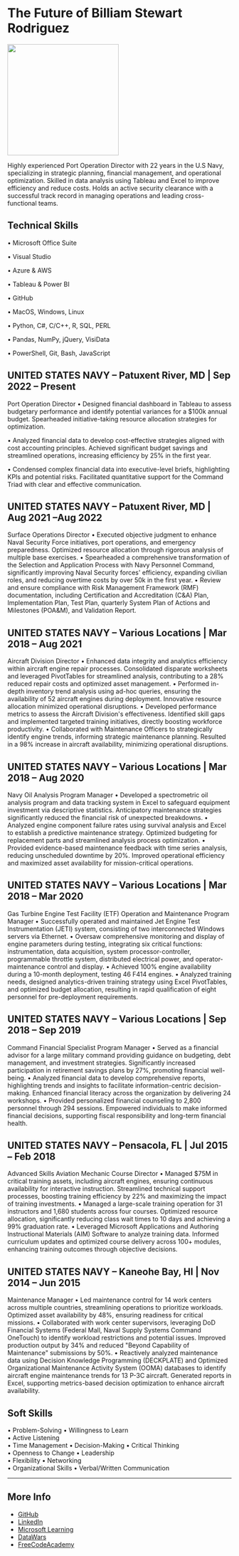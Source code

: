 # The Future of Billiam Stewart Rodriguez

<img src="images/IMG_0265.png" width="250">

Highly experienced Port Operation Director with 22 years in the U.S Navy, specializing in strategic planning, financial management, and operational optimization. Skilled in data analysis using Tableau and Excel to improve efficiency and reduce costs. Holds an active security clearance with a successful track record in managing operations and leading cross-functional teams.

## Technical Skills
•	Microsoft Office Suite

•	Visual Studio

•	Azure & AWS

•	Tableau & Power BI

•	GitHub

•	MacOS, Windows, Linux	

•	Python, C#, C/C++, R, SQL, PERL

•	Pandas, NumPy, jQuery, VisiData

•	PowerShell, Git, Bash, JavaScript

## UNITED STATES NAVY – Patuxent River, MD | Sep 2022 – Present
Port Operation Director
•	Designed financial dashboard in Tableau to assess budgetary performance and identify potential variances for a $100k annual budget. Spearheaded initiative-taking resource allocation strategies for optimization.

•	Analyzed financial data to develop cost-effective strategies aligned with cost accounting principles. Achieved significant budget savings and streamlined operations, increasing efficiency by 25% in the first year.

•	Condensed complex financial data into executive-level briefs, highlighting KPIs and potential risks. Facilitated quantitative support for the Command Triad with clear and effective communication.

## UNITED STATES NAVY – Patuxent River, MD | Aug 2021 –Aug 2022 
Surface Operations Director 
•	Executed objective judgment to enhance Naval Security Force initiatives, port operations, and emergency preparedness. Optimized resource allocation through rigorous analysis of multiple base exercises.
•	Spearheaded a comprehensive transformation of the Selection and Application Process with Navy Personnel Command, significantly improving Naval Security forces' efficiency, expanding civilian roles, and reducing overtime costs by over 50k in the first year.
•	Review and ensure compliance with Risk Management Framework (RMF) documentation, including Certification and Accreditation (C&A) Plan, Implementation Plan, Test Plan, quarterly System Plan of Actions and Milestones (POA&M), and Validation Report.

## UNITED STATES NAVY – Various Locations | Mar 2018 – Aug 2021 
Aircraft Division Director
•	Enhanced data integrity and analytics efficiency within aircraft engine repair processes. Consolidated disparate worksheets and leveraged PivotTables for streamlined analysis, contributing to a 28% reduced repair costs and optimized asset management.
•	Performed in-depth inventory trend analysis using ad-hoc queries, ensuring the availability of 52 aircraft engines during deployment. Innovative resource allocation minimized operational disruptions.
•	Developed performance metrics to assess the Aircraft Division's effectiveness. Identified skill gaps and implemented targeted training initiatives, directly boosting workforce productivity.
•	Collaborated with Maintenance Officers to strategically identify engine trends, informing strategic maintenance planning. Resulted in a 98% increase in aircraft availability, minimizing operational disruptions.

## UNITED STATES NAVY – Various Locations | Mar 2018 – Aug 2020
Navy Oil Analysis Program Manager
•	Developed a spectrometric oil analysis program and data tracking system in Excel to safeguard equipment investment via descriptive statistics. Anticipatory maintenance strategies significantly reduced the financial risk of unexpected breakdowns.
•	Analyzed engine component failure rates using survival analysis and Excel to establish a predictive maintenance strategy. Optimized budgeting for replacement parts and streamlined analysis process optimization.
•	Provided evidence-based maintenance feedback with time series analysis, reducing unscheduled downtime by 20%. Improved operational efficiency and maximized asset availability for mission-critical operations.

## UNITED STATES NAVY – Various Locations | Mar 2018 – Mar 2020
Gas Turbine Engine Test Facility (ETF) Operation and Maintenance Program Manager
•	Successfully operated and maintained Jet Engine Test Instrumentation (JETI) system, consisting of two interconnected Windows servers via Ethernet. 
•	Oversaw comprehensive monitoring and display of engine parameters during testing, integrating six critical functions: instrumentation, data acquisition, system processor-controller, programmable throttle system, distributed electrical power, and operator-maintenance control and display. 
•	Achieved 100% engine availability during a 10-month deployment, testing 46 F414 engines. 
•	Analyzed training needs, designed analytics-driven training strategy using Excel PivotTables, and optimized budget allocation, resulting in rapid qualification of eight personnel for pre-deployment requirements.

## UNITED STATES NAVY – Various Locations | Sep 2018 – Sep 2019
Command Financial Specialist Program Manager
•	Served as a financial advisor for a large military command providing guidance on budgeting, debt management, and investment strategies. Significantly increased participation in retirement savings plans by 27%, promoting financial well-being.
•	Analyzed financial data to develop comprehensive reports, highlighting trends and insights to facilitate information-centric decision-making. Enhanced financial literacy across the organization by delivering 24 workshops.
•	Provided personalized financial counseling to 2,800 personnel through 294 sessions. Empowered individuals to make informed financial decisions, supporting fiscal responsibility and long-term financial health.

## UNITED STATES NAVY – Pensacola, FL | Jul 2015 – Feb 2018
Advanced Skills Aviation Mechanic Course Director
•	Managed $75M in critical training assets, including aircraft engines, ensuring continuous availability for interactive instruction. Streamlined technical support processes, boosting training efficiency by 22% and maximizing the impact of training investments.
•	Managed a large-scale training operation for 31 instructors and 1,680 students across four courses. Optimized resource allocation, significantly reducing class wait times to 10 days and achieving a 99% graduation rate.
•	Leveraged Microsoft Applications and Authoring Instructional Materials (AIM) Software to analyze training data. Informed curriculum updates and optimized course delivery across 100+ modules, enhancing training outcomes through objective decisions. 

##  UNITED STATES NAVY – Kaneohe Bay, HI | Nov 2014 – Jun 2015
Maintenance Manager
•	Led maintenance control for 14 work centers across multiple countries, streamlining operations to prioritize workloads. Optimized asset availability by 48%, ensuring readiness for critical missions.
•	Collaborated with work center supervisors, leveraging DoD Financial Systems (Federal Mall, Naval Supply Systems Command OneTouch) to identify workload restrictions and potential issues. Improved production output by 34% and reduced "Beyond Capability of Maintenance" submissions by 50%.
•	Reactively analyzed maintenance data using Decision Knowledge Programming (DECKPLATE) and Optimized Organizational Maintenance Activity System (OOMA) databases to identify aircraft engine maintenance trends for 13 P-3C aircraft. Generated reports in Excel, supporting metrics-based decision optimization to enhance aircraft availability.


## Soft Skills
•	Problem-Solving
•	Willingness to Learn	
•	Active Listening	
•	Time Management
•	Decision-Making
•	Critical Thinking	
•	Openness to Change
•	Leadership	
•	Flexibility
•	Networking	
•	Organizational Skills
•	Verbal/Written Communication


---
## More Info
- [GitHub](https://github.com/BillStewRod)
- [LinkedIn](www.linkedin.com/in/billiamstewartrodriguez)
- [Microsoft Learning](https://learn.microsoft.com/en-us/users/billiamstewartrodriguez-8322/)
- [DataWars](https://profiles.datawars.io/djcalanco)
- [FreeCodeAcademy](https://www.freecodecamp.org/BillyTheGreat)
